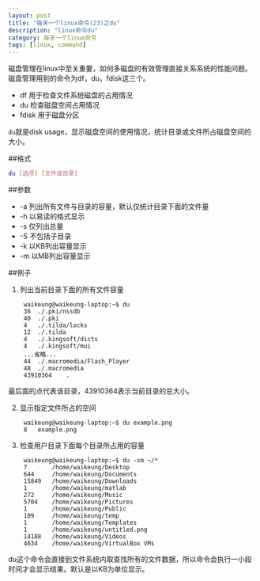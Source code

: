 ```yaml
---
layout: post
title: "每天一个linux命令(23)之du"
description: "linux命令du"
category: 每天一个linux命令
tags: [linux, command]
---
```


磁盘管理在linux中至关重要，如何多磁盘的有效管理直接关系系统的性能问题。磁盘管理用到的命令为df，du，fdisk这三个。

* df 用于检查文件系统磁盘的占用情况
* du 检查磁盘空间占用情况
* fdisk 用于磁盘分区

`du`就是disk usage，显示磁盘空间的使用情况，统计目录或文件所占磁盘空间的大小。

##格式

```sh
du [选项] [文件或目录]
```

##参数

* -a 列出所有文件与目录的容量，默认仅统计目录下面的文件量
* -h 以易读的格式显示
* -s 仅列出总量
* -S 不包括子目录
* -k 以KB列出容量显示
* -m 以MB列出容量显示

##例子

1. 列出当前目录下面的所有文件容量

        waikeung@waikeung-laptop:~$ du
        36	./.pki/nssdb
        40	./.pki
        4	./.tilda/locks
        12	./.tilda
        4	./.kingsoft/dicts
        4	./.kingsoft/mui
        ...省略...
        44	./.macromedia/Flash_Player
        48	./.macromedia
        43910364	.

最后面的点代表该目录，43910364表示当前目录的总大小。

2. 显示指定文件所占的空间

        waikeung@waikeung-laptop:~$ du example.png 
        8	example.png

3. 检查用户目录下面每个目录所占用的容量

        waikeung@waikeung-laptop:~$ du -sm ~/*
        7	    /home/waikeung/Desktop
        644	    /home/waikeung/Documents
        15849	/home/waikeung/Downloads
        1	    /home/waikeung/matlab
        272	    /home/waikeung/Music
        5704	/home/waikeung/Pictures
        1	    /home/waikeung/Public
        109	    /home/waikeung/temp
        1	    /home/waikeung/Templates
        1	    /home/waikeung/untitled.png
        14188	/home/waikeung/Videos
        4634	/home/waikeung/VirtualBox VMs

du这个命令会直接到文件系统内取查找所有的文件数据，所以命令会执行一小段时间才会显示结果。默认是以KB为单位显示。
